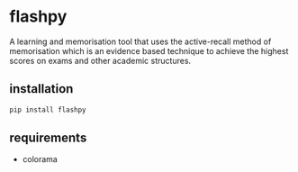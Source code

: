 # flashpy
A learning and memorisation tool that uses the active-recall method of memorisation which is an evidence based technique to achieve the highest scores on exams and other academic structures.

## installation
```bash
pip install flashpy
```

## requirements
* colorama